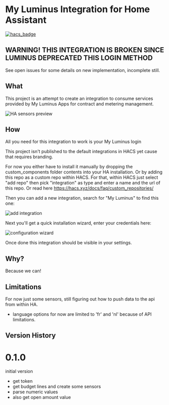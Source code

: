 # My Luminus Integration for Home Assistant

[![hacs_badge](https://img.shields.io/badge/HACS-Custom-41BDF5.svg?style=for-the-badge)](https://github.com/hacs/integration)

## WARNING! THIS INTEGRATION IS BROKEN SINCE LUMINUS DEPRECATED THIS LOGIN METHOD

See open issues for some details on new implementation, incomplete still. 

## What

This project is an attempt to create an integration to consume services provided by
My Luminus Apps for contract and metering management.

![HA sensors preview](https://github.com/hanscappelle/my-luminus-integration/blob/c0b8efacd2dd13ea6e1d9a7caf5285b3b96136f4/img/Screenshot%202023-09-23%20at%2010.34.21.png)

## How

All you need for this integration to work is your My Luminus login

This project isn't published to the default integrations in HACS yet cause that requires branding. 

For now you either have to install it manually by dropping the custom_components
folder contents into your HA installation. Or by adding this repo as a custom
repo within HACS. For that, within HACS just select "add repo" then pick "integration"
as type and enter a name and the url of this repo. Or read here https://hacs.xyz/docs/faq/custom_repositories/

Then you can add a new integration, search for "My Luminus" to find this one:

![add integration](screenshots/Screenshot%202023-07-30%20at%2013.22.26.png)

Next you'll get a quick installation wizard, enter your credentials here:

![configuration wizard](screenshots/Screenshot%202023-07-30%20at%2013.22.36.png)

Once done this integration should be visible in your settings.

## Why?

Because we can!

## Limitations

For now just some sensors, still figuring out how to push data to the api from within HA.

* language options for now are limited to 'fr' and 'nl' because of API limitations.

## Version History

# 0.1.0

initial version

* get token
* get budget lines and create some sensors
* parse numeric values
* also get open amount value
